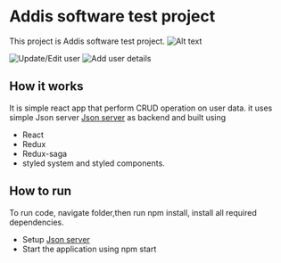 # Addis software test project

This project is Addis software test project.
![Alt text](/Addis_software_Test_project/public/Images/users%20list%20Screenshot.png)

![Update/Edit user](/Addis_software_Test_project/public/Images/Editupdate.png)
![Add user details](/Addis_software_Test_project/public/Images/Add%20user%20Screenshot%20.png)


## How it works 

It is simple react app that perform CRUD operation on  user data. it uses simple Json server [Json server](https://www.npmjs.com/package/json-server) as backend and built using 
* React
* Redux 
* Redux-saga
* styled system and styled components.

## How to run

To run code, navigate folder,then run npm install, install all required dependencies.
* Setup [Json server](https://www.npmjs.com/package/json-server)
* Start the application using npm start
